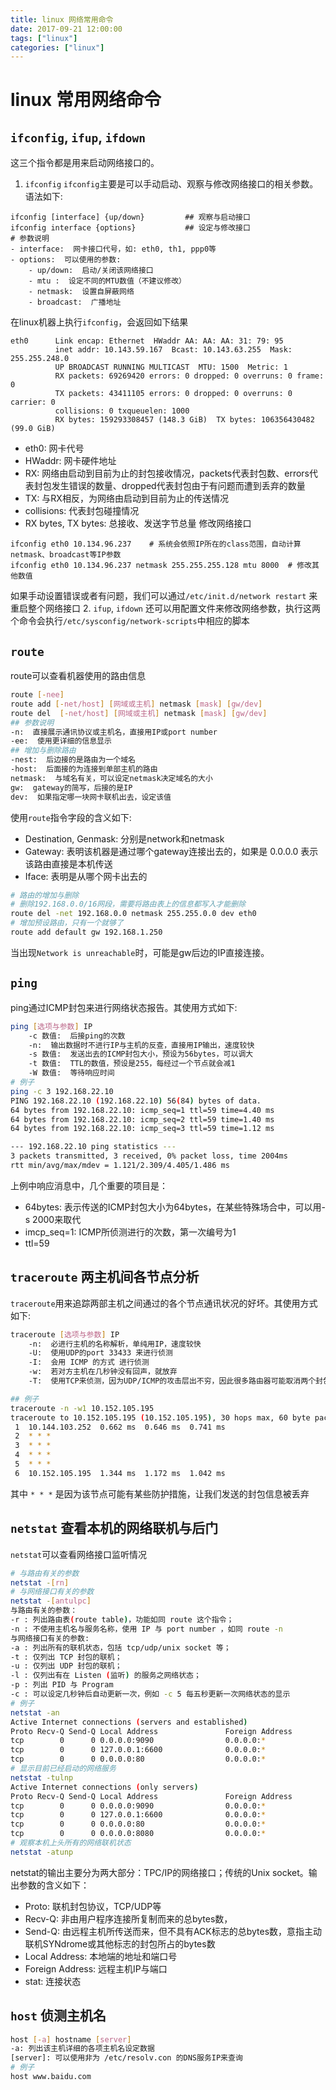 ```yaml
---
title: linux 网络常用命令
date: 2017-09-21 12:00:00
tags: ["linux"]
categories: ["linux"]
---
```


# linux 常用网络命令
## `ifconfig`, `ifup`, `ifdown`
这三个指令都是用来启动网络接口的。
1. `ifconfig`
`ifconfig`主要是可以手动启动、观察与修改网络接口的相关参数。语法如下: 
```
ifconfig [interface] {up/down}         ## 观察与启动接口
ifconfig interface {options}           ## 设定与修改接口
# 参数说明
- interface:  网卡接口代号，如: eth0, th1, ppp0等
- options:  可以使用的参数: 
    - up/down:  启动/关闭该网络接口
    - mtu :  设定不同的MTU数值（不建议修改）
    - netmask:  设置自屏蔽网络
    - broadcast:  广播地址
```
在linux机器上执行`ifconfig`，会返回如下结果
```
eth0      Link encap: Ethernet  HWaddr AA: AA: AA: 31: 79: 95  
          inet addr: 10.143.59.167  Bcast: 10.143.63.255  Mask: 255.255.248.0
          UP BROADCAST RUNNING MULTICAST  MTU: 1500  Metric: 1
          RX packets: 69269420 errors: 0 dropped: 0 overruns: 0 frame: 0
          TX packets: 43411105 errors: 0 dropped: 0 overruns: 0 carrier: 0
          collisions: 0 txqueuelen: 1000 
          RX bytes: 159293308457 (148.3 GiB)  TX bytes: 106356430482 (99.0 GiB)
```
- eth0:  网卡代号
- HWaddr:  网卡硬件地址
- RX:  网络由启动到目前为止的封包接收情况，packets代表封包数、errors代表封包发生错误的数量、dropped代表封包由于有问题而遭到丢弃的数量
- TX:  与RX相反，为网络由启动到目前为止的传送情况
- collisions:  代表封包碰撞情况
- RX bytes, TX bytes:  总接收、发送字节总量
修改网络接口
```shell
ifconfig eth0 10.134.96.237    # 系统会依照IP所在的class范围，自动计算netmask、broadcast等IP参数
ifconfig eth0 10.134.96.237 netmask 255.255.255.128 mtu 8000  # 修改其他数值
```
如果手动设置错误或者有问题，我们可以通过`/etc/init.d/network restart` 来重启整个网络接口
2. `ifup`, `ifdown`
还可以用配置文件来修改网络参数，执行这两个命令会执行`/etc/sysconfig/network-scripts`中相应的脚本

## `route`
route可以查看机器使用的路由信息
```bash
route [-nee]
route add [-net/host] [网域或主机] netmask [mask] [gw/dev]
route del  [-net/host] [网域或主机] netmask [mask] [gw/dev]
## 参数说明
-n:  直接展示通讯协议或主机名，直接用IP或port number
-ee:  使用更详细的信息显示
## 增加与删除路由
-nest:  后边接的是路由为一个域名
-host:  后面接的为连接到单部主机的路由
netmask:  与域名有关，可以设定netmask决定域名的大小
gw:  gateway的简写，后接的是IP
dev:  如果指定哪一块网卡联机出去，设定该值
```
使用`route`指令字段的含义如下: 
- Destination, Genmask:  分别是network和netmask
- Gateway:  表明该机器是通过哪个gateway连接出去的，如果是 0.0.0.0 表示该路由直接是本机传送
- Iface:  表明是从哪个网卡出去的
```bash
# 路由的增加与删除
# 删除192.168.0.0/16网段，需要将路由表上的信息都写入才能删除
route del -net 192.168.0.0 netmask 255.255.0.0 dev eth0
# 增加预设路由，只有一个就够了
route add default gw 192.168.1.250
```
当出现`Network is unreachable`时，可能是gw后边的IP直接连接。

## `ping`
ping通过ICMP封包来进行网络状态报告。其使用方式如下: 
```bash
ping [选项与参数] IP
    -c 数值:  后接ping的次数
    -n:  输出数据时不进行IP与主机的反查，直接用IP输出，速度较快
    -s 数值:  发送出去的ICMP封包大小，预设为56bytes，可以调大
    -t 数值:  TTL的数值，预设是255，每经过一个节点就会减1
    -W 数值:  等待响应时间
# 例子
ping -c 3 192.168.22.10
PING 192.168.22.10 (192.168.22.10) 56(84) bytes of data.
64 bytes from 192.168.22.10: icmp_seq=1 ttl=59 time=4.40 ms
64 bytes from 192.168.22.10: icmp_seq=2 ttl=59 time=1.40 ms
64 bytes from 192.168.22.10: icmp_seq=3 ttl=59 time=1.12 ms

--- 192.168.22.10 ping statistics ---
3 packets transmitted, 3 received, 0% packet loss, time 2004ms
rtt min/avg/max/mdev = 1.121/2.309/4.405/1.486 ms
```
上例中响应消息中，几个重要的项目是：
- 64bytes: 表示传送的ICMP封包大小为64bytes，在某些特殊场合中，可以用-s 2000来取代
- imcp_seq=1: ICMP所侦测进行的次数，第一次编号为1
- ttl=59

## `traceroute` 两主机间各节点分析
`traceroute`用来追踪两部主机之间通过的各个节点通讯状况的好坏。其使用方式如下: 
```bash
traceroute [选项与参数] IP
    -n:  必进行主机的名称解析，单纯用IP，速度较快
    -U:  使用UDP的port 33433 来进行侦测
    -I:  会用 ICMP 的方式 进行侦测
    -w:  若对方主机在几秒钟没有回声，就放弃
    -T:  使用TCP来侦测，因为UDP/ICMP的攻击层出不穷，因此很多路由器可能取消两个封包的响应功能。

## 例子
traceroute -n -w1 10.152.105.195
traceroute to 10.152.105.195 (10.152.105.195), 30 hops max, 60 byte packets
 1  10.144.103.252  0.662 ms  0.646 ms  0.741 ms
 2  * * *
 3  * * *
 4  * * *
 5  * * *
 6  10.152.105.195  1.344 ms  1.172 ms  1.042 ms
```
其中 `* * *` 是因为该节点可能有某些防护措施，让我们发送的封包信息被丢弃

## `netstat` 查看本机的网络联机与后门
`netstat`可以查看网络接口监听情况

```bash
# 与路由有关的参数
netstat -[rn]
# 与网络接口有关的参数
netstat -[antulpc]
与路由有关的参数：
-r : 列出路由表(route table)，功能如同 route 这个指令；
-n : 不使用主机名与服务名称，使用 IP 与 port number ，如同 route -n
与网络接口有关的参数: 
-a : 列出所有的联机状态，包括 tcp/udp/unix socket 等；
-t : 仅列出 TCP 封包的联机；
-u : 仅列出 UDP 封包的联机；
-l : 仅列出有在 Listen (监听) 的服务之网络状态；
-p : 列出 PID 与 Program
-c : 可以设定几秒钟后自动更新一次，例如 -c 5 每五秒更新一次网络状态的显示
# 例子
netstat -an
Active Internet connections (servers and established)
Proto Recv-Q Send-Q Local Address               Foreign Address             State      
tcp        0      0 0.0.0.0:9090                0.0.0.0:*                   LISTEN      
tcp        0      0 127.0.0.1:6600              0.0.0.0:*                   LISTEN      
tcp        0      0 0.0.0.0:80                  0.0.0.0:*                   LISTEN      
# 显示目前已经启动的网络服务
netstat -tulnp
Active Internet connections (only servers)
Proto Recv-Q Send-Q Local Address               Foreign Address             State       PID/Program name   
tcp        0      0 0.0.0.0:9090                0.0.0.0:*                   LISTEN      18251/java          
tcp        0      0 127.0.0.1:6600              0.0.0.0:*                   LISTEN      18201/java          
tcp        0      0 0.0.0.0:80                  0.0.0.0:*                   LISTEN      26249/nginx         
tcp        0      0 0.0.0.0:8080                0.0.0.0:*                   LISTEN      18251/java 
# 观察本机上头所有的网络联机状态
netstat -atunp
```

netstat的输出主要分为两大部分：TPC/IP的网络接口；传统的Unix socket。输出参数的含义如下：
- Proto: 联机封包协议，TCP/UDP等
- Recv-Q: 非由用户程序连接所复制而来的总bytes数，
- Send-Q: 由远程主机所传送而来，但不具有ACK标志的总bytes数，意指主动联机SYNdrome或其他标志的封包所占的bytes数
- Local Address: 本地端的地址和端口号
- Foreign Address: 远程主机IP与端口
- stat: 连接状态

## `host` 侦测主机名

```bash
host [-a] hostname [server]
-a: 列出该主机详细的各项主机名设定数据
[server]: 可以使用非为 /etc/resolv.con 的DNS服务IP来查询
# 例子
host www.baidu.com
```
